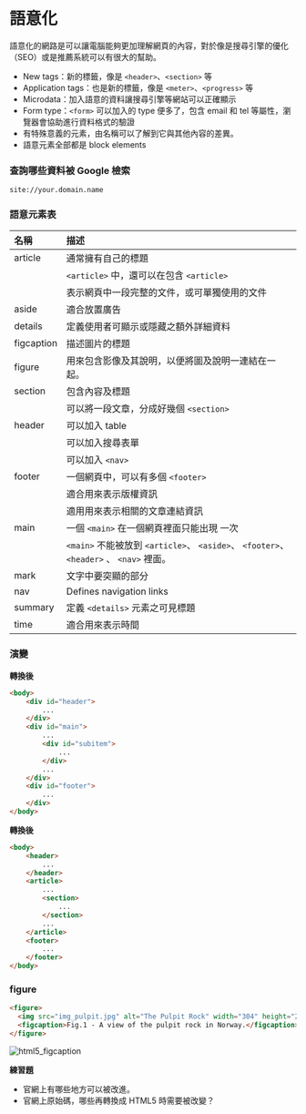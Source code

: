 # 語意化

語意化的網路是可以讓電腦能夠更加理解網頁的內容，對於像是搜尋引擎的優化（SEO）或是推薦系統可以有很大的幫助。

* New tags：新的標籤，像是 `<header>`、`<section>` 等
* Application tags：也是新的標籤，像是 `<meter>`、`<progress>` 等
* Microdata：加入語意的資料讓搜尋引擎等網站可以正確顯示
* Form type：`<form>` 可以加入的 type 便多了，包含 email 和 tel 等屬性，瀏覽器會協助進行資料格式的驗證
* 有特殊意義的元素，由名稱可以了解到它與其他內容的差異。
* 語意元素全部都是 block elements

### 查詢哪些資料被 Google 檢索

```
site://your.domain.name
```

### 語意元素表

| 名稱            |        描述     |
| :------------- | :-------------  |
| article        | 通常擁有自己的標題 |
|                | `<article>` 中，還可以在包含 `<article>` |
|                | 表示網頁中一段完整的文件，或可單獨使用的文件 |
| aside          | 適合放置廣告       |
| details        | 定義使用者可顯示或隱藏之額外詳細資料 |
| figcaption     | 描述圖片的標題     |
| figure         | 用來包含影像及其說明，以便將圖及說明一連結在一起。 |
| section        | 包含內容及標題      |
|                | 可以將一段文章，分成好幾個 `<section>` |
| header         | 可以加入 table     |
|                | 可以加入搜尋表單    |
|                | 可以加入 `<nav>`   |
| footer         | 一個網頁中，可以有多個 `<footer>` |
|                | 適合用來表示版權資訊 |
|                | 適用用來表示相關的文章連結資訊 |
| main           | 一個 `<main>` 在一個網頁裡面只能出現 一次 |
|                | `<main>` 不能被放到 `<article>`、 `<aside>`、 `<footer>`、 `<header>` 、 `<nav>`  裡面。 |
| mark           | 文字中要突顯的部分   |
| nav            | Defines navigation links |
| summary        | 定義 `<details>` 元素之可見標題 |
| time           | 適合用來表示時間     |

### 演變

**轉換後**

```html
<body>
    <div id="header">
        ...
    </div>
    <div id="main">
        ...
        <div id="subitem">
            ...
        </div>
        ...
    </div>
    <div id="footer">
        ...
    </div>
</body>  
```

**轉換後**

```html
<body>
    <header>
        ...
    </header>
    <article>
        ...
        <section>
            ...
        </section>
        ...
    </article>
    <footer>
        ...
    </footer>
</body>
```

### figure

```html
<figure>
  <img src="img_pulpit.jpg" alt="The Pulpit Rock" width="304" height="228">
  <figcaption>Fig.1 - A view of the pulpit rock in Norway.</figcaption>
</figure>
```

![html5_figcaption](http://i.imgur.com/zMczYU3.png)


**練習題**

* 官網上有哪些地方可以被改進。
* 官網上原始碼，哪些再轉換成 HTML5 時需要被改變？
